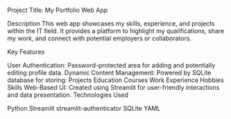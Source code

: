 Project Title: My Portfolio Web App

Description
This web app showcases my skills, experience, and projects within the IT field. It provides a platform to highlight my qualifications, share my work, and connect with potential employers or collaborators.

Key Features

User Authentication: Password-protected area for adding and potentially editing profile data.
Dynamic Content Management: Powered by SQLite database for storing:
Projects
Education
Courses
Work Experience
Hobbies
Skills
Web-Based UI: Created using Streamlit for user-friendly interactions and data presentation.
Technologies Used

Python
Streamlit
streamlit-authenticator
SQLite
YAML
